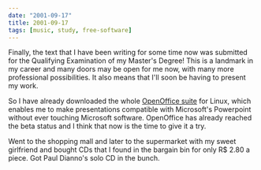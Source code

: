 ```yaml
---
date: "2001-09-17"
title: 2001-09-17
tags: [music, study, free-software]
---
```

Finally, the text that I have been writing for some time now was
submitted for the Qualifying Examination of my Master's Degree!
This is a landmark in my career and many doors may be open for me
now, with many more professional possibilities. It also means that
I'll soon be having to present my work.

So I have already downloaded the whole
[OpenOffice suite](http://www.openoffice.org) for Linux, which
enables me to make presentations compatible with Microsoft's
Powerpoint without ever touching Microsoft software. OpenOffice has
already reached the beta status and I think that now is the time to
give it a try.

Went to the shopping mall and later to the supermarket with my
sweet girlfriend and bought CDs that I found in the bargain bin for
only R$ 2.80 a piece. Got Paul Dianno's solo CD in the bunch.


